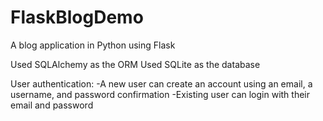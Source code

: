 # FlaskBlogDemo
A blog application in Python using Flask

Used SQLAlchemy as the ORM 
Used SQLite as the database 

User authentication:
-A new user can create an account using an email, a username, and password confirmation
-Existing user can login with their email and password
